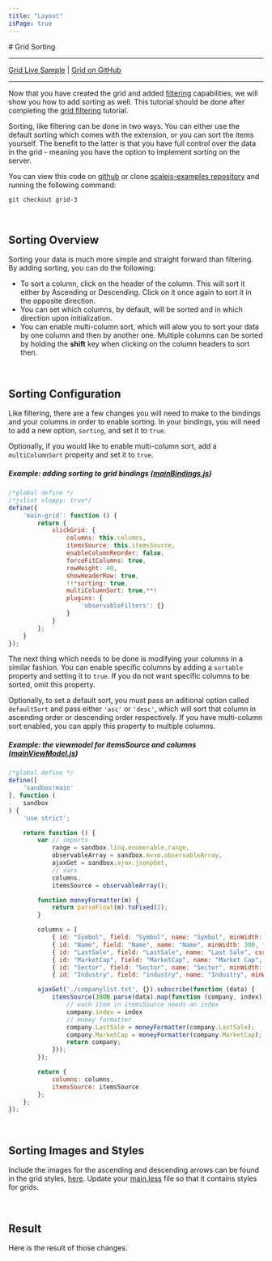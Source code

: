 ```yaml
---
title: "Layout"
isPage: true
---
```


<link href="grid/slick/slick.grid.css" rel="stylesheet" type="text/css" />
<link href="grid/slick/slick-default-theme.css" rel="stylesjeet" type="text/css" />
<script src="grid/Grid-1.0.3.min.js" type="text/javascript"></script>
# Grid Sorting

<hr>

[Grid Live Sample](http://scalejs.com/scalejs-examples/Grid/) |
[Grid on GitHub](https://github.com/lisovin/scalejs-examples/tree/master/Grid)

<hr>


Now that you have created the grid and added [filtering](https://github.com/lisovin/scalejs-examples/tree/grid-3/Grid)
capabilities, we will show you how to add sorting as well. This tutorial should be done after completing
 the [grid filtering](./grid2.html) tutorial.

Sorting, like filtering can be done in two ways. You can either use the default sorting which comes with the extension,
or you can sort the items yourself. The benefit to the latter is that you have full
control over the data in the grid - meaning you have the option to implement sorting on the server. 

You can view this code on [github](https://github.com/lisovin/scalejs-examples/tree/grid-3/Grid)
or clone [scalejs-examples repository](https://github.com/lisovin/scalejs-examples) and running the following command:

`git checkout grid-3`

<br>

## Sorting Overview

Sorting your data is much more simple and straight forward than filtering.
By adding sorting, you can do the following:

* To sort a column, click on the header of the column. This will sort it either by Ascending or Descending. 
Click on it once again to sort it in the opposite direction.
* You can set which columns, by default, will be sorted and in which direction upon initialization.
* You can enable multi-column sort, which will alow you to sort your data by one column and then by another one.
Multiple columns can be sorted by holding the __shift__ key when clicking on the column headers to sort then.

<br>

## Sorting Configuration

Like filtering, there are a few changes you will need to make to the bindings and your columns in order to enable sorting.
In your bindings, you will need to add a new option, `sorting`, and set it to `true`.

Optionally, if you would like to enable multi-column sort, add a `multiColumnSort` property and set it to `true`.

##### Example: adding sorting to grid bindings ([mainBindings.js](https://github.com/lisovin/scalejs-examples/blob/grid-3/Grid/app/main/bindings/mainBindings.js))
```javascript
/*global define */
/*jslint sloppy: true*/
define({
    'main-grid': function () {
        return {
            slickGrid: {
                columns: this.columns,
                itemsSource: this.itemsSource,
                enableColumnReorder: false,
                forceFitColumns: true,
                rowHeight: 40,
                showHeaderRow: true,
                !!*sorting: true,
                multiColumnSort: true,**!
                plugins: {
                    'observableFilters': {}
                }
            }
        };
    }
});
```

The next thing which needs to be done is modifying your columns in a similar fashion.
You can enable specific columns by adding a `sortable` property and setting it to `true`.
If you do not want specific columns to be sorted, omit this property.

Optionally, to set a default sort, you must pass an aditional option called `defaultSort`
and pass either `'asc'` or `'desc'`, which will sort that column in ascending order or descending order respectively.
If you have multi-column sort enabled, you can apply this property to multiple columns.


##### Example: the viewmodel for itemsSource and columns ([mainViewModel.js](https://github.com/lisovin/scalejs-examples/blob/grid-3/Grid/app/main/viewmodels/mainViewModel.js))
```javascript
/*global define */
define([
    'sandbox!main'
], function (
    sandbox
) {
    'use strict';

    return function () {
		var // imports
            range = sandbox.linq.enumerable.range,
            observableArray = sandbox.mvvm.observableArray,
            ajaxGet = sandbox.ajax.jsonpGet,
            // vars
            columns,
            itemsSource = observableArray();

        function moneyFormatter(m) {
            return parseFloat(m).toFixed(2);
        }

        columns = [
            { id: "Symbol", field: "Symbol", name: "Symbol", minWidth: 75, filter: { type: 'string' }, !!*sortable: true, defaultSort: 'asc'**! },
            { id: "Name", field: "Name", name: "Name", minWidth: 300, filter: { type: 'string' }, !!*sortable: true**! },
            { id: "LastSale", field: "LastSale", name: "Last Sale", cssClass: "money", minWidth: 100, filter: { type: 'number' }, !!*sortable: true**! },
            { id: "MarketCap", field: "MarketCap", name: "Market Cap", cssClass: "money", minWidth: 150, filter: { type: 'mumber' }, !!*sortable: true**! },
            { id: "Sector", field: "Sector", name: "Sector", minWidth: 150, filter: { type: 'string' }, !!*sortable: true**! },
            { id: "Industry", field: "industry", name: "Industry", minWidth: 350, filter: { type: 'string' }, !!*sortable: true**! }];

        ajaxGet('./companylist.txt', {}).subscribe(function (data) {
            itemsSource(JSON.parse(data).map(function (company, index) {
                // each item in itemsSource needs an index
                company.index = index
                // money formatter
                company.LastSale = moneyFormatter(company.LastSale);
                company.MarketCap = moneyFormatter(company.MarketCap);
                return company;
            }));
        });

        return {
            columns: columns,
            itemsSource: itemsSource
        };
    };
});
```
<br>

## Sorting Images and Styles

Include the images for the ascending and descending arrows can be found in the grid styles, [here](https://github.com/lisovin/scalejs-examples/tree/grid-3/Grid/css/slick/images).
Update your [main.less](https://github.com/lisovin/scalejs-examples/blob/grid-3/Grid/app/main/styles/main.less) file so that it contains styles for grids.

<br>

## Result

Here is the result of those changes.

<div id="grid1" style="width:100%;height:600px"></div>



